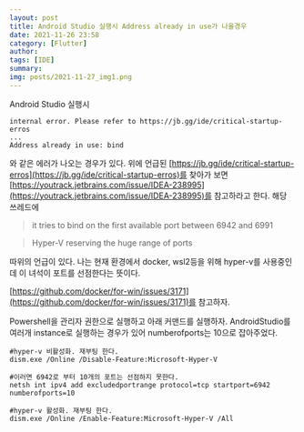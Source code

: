 ```yaml
---
layout: post
title: Android Studio 실행시 Address already in use가 나올경우
date: 2021-11-26 23:58
category: [Flutter]
author: 
tags: [IDE]
summary: 
img: posts/2021-11-27_img1.png
---
```


Android Studio 실행시 
```
internal error. Please refer to https://jb.gg/ide/critical-startup-erros
...
Address already in use: bind
```
와 같은 에러가 나오는 경우가 있다. 위에 언급된 [https://jb.gg/ide/critical-startup-erros](https://jb.gg/ide/critical-startup-erros)를 찾아가 보면
[https://youtrack.jetbrains.com/issue/IDEA-238995](https://youtrack.jetbrains.com/issue/IDEA-238995)를 참고하라고 한다. 해당 쓰레드에

>it tries to bind on the first available port between 6942 and 6991

>Hyper-V reserving the huge range of ports

따위의 언급이 있다. 나는 현재 환경에서 docker, wsl2등을 위해 hyper-v를 사용중인데 이 녀석이 포트를 선점한다는 뜻이다.

[https://github.com/docker/for-win/issues/3171](https://github.com/docker/for-win/issues/3171)를 참고하자.

Powershell을 관리자 권한으로 실행하고 아래 커맨드를 실행하자.
AndroidStudio를 여러개 instance로 실행하는 경우가 있어 numberofports는 10으로 잡아주었다.

```shell
#hyper-v 비활성화. 재부팅 한다.
dism.exe /Online /Disable-Feature:Microsoft-Hyper-V

#이러면 6942로 부터 10개의 포트는 선점하지 못한다.
netsh int ipv4 add excludedportrange protocol=tcp startport=6942 numberofports=10

#hyper-v 활성화. 재부팅 한다.
dism.exe /Online /Enable-Feature:Microsoft-Hyper-V /All
```

